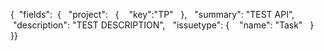 {  "fields":  {   "project":   {    "key":"TP"   },   "summary": "TEST API",   "description": "TEST DESCRIPTION",   "issuetype": {    "name": "Task"   }  }}
